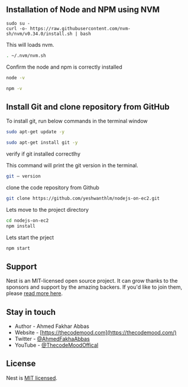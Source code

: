 
## Installation of Node and NPM  using NVM

```sudo su -
sudo su -
curl -o- https://raw.githubusercontent.com/nvm-sh/nvm/v0.34.0/install.sh | bash
```
  <p>This will  loads nvm.</p>

```bash
. ~/.nvm/nvm.sh 
```
  <p> Confirm the node and npm is correctly installed</p>

```bash
node -v
```
```bash
npm -v
```
## Install Git and clone repository from GitHub
  <p> To install git, run below commands in the terminal window</p>
  
```bash
sudo apt-get update -y

```

```bash
sudo apt-get install git -y

```
  <p> verify if   git installed correctlhy</p>
  <p> This command will print the git version in the terminal.</p>

```bash
git — version
```
  <p>  clone the code repository from Github</p>
  
```bash
git clone https://github.com/yeshwanthlm/nodejs-on-ec2.git
```
  <p>  Lets move to the project directory</p>
  
```bash
cd nodejs-on-ec2
npm install
```
  <p> Lets start the prject</p>
  
```bash
npm start
```


## Support

Nest is an MIT-licensed open source project. It can grow thanks to the sponsors and support by the amazing backers. If you'd like to join them, please [read more here](https://docs.nestjs.com/support).

## Stay in touch

- Author - Ahmed Fakhar Abbas
- Website - [https://thecodemood.com](https://thecodemood.com/)
- Twitter - [@AhmedFakhaAbbas](https://x.com/AhmedFakhaAbbas)
- YouTube - [@ThecodeMoodOffical](https://www.youtube.com/@ThecodeMoodOffical)

## License

Nest is [MIT licensed](LICENSE).
